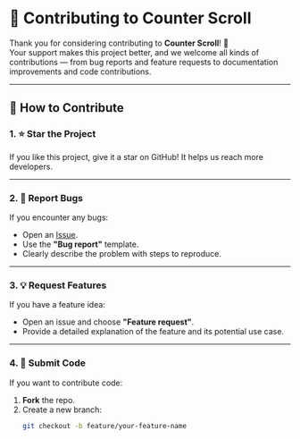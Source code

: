 # 🤝 Contributing to Counter Scroll

Thank you for considering contributing to **Counter Scroll**! 🎉  
Your support makes this project better, and we welcome all kinds of contributions — from bug reports and feature requests to documentation improvements and code contributions.

---

## 🧭 How to Contribute

### 1. ⭐ Star the Project
If you like this project, give it a star on GitHub! It helps us reach more developers.

---

### 2. 🐛 Report Bugs

If you encounter any bugs:
- Open an [Issue](https://github.com/Spiddyyy/counter-scroll/issues).
- Use the **"Bug report"** template.
- Clearly describe the problem with steps to reproduce.

---

### 3. 💡 Request Features

If you have a feature idea:
- Open an issue and choose **"Feature request"**.
- Provide a detailed explanation of the feature and its potential use case.

---

### 4. 🔧 Submit Code

If you want to contribute code:
1. **Fork** the repo.
2. Create a new branch:
   ```bash
   git checkout -b feature/your-feature-name
